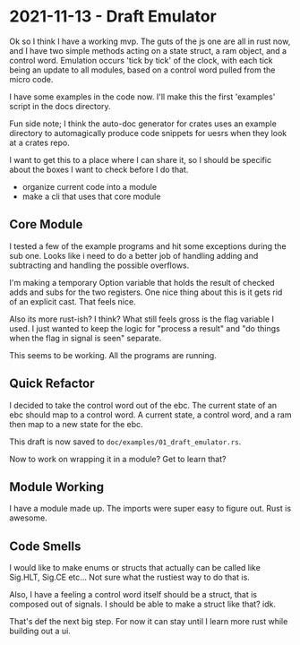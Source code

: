 # 2021-11-13 - Draft Emulator

Ok so I think I have a working mvp. The guts of the js one are all in rust now, and I have two simple methods acting on a state struct, a ram object, and a control word. Emulation occurs 'tick by tick' of the clock, with each tick being an update to all modules, based on a control word pulled from the micro code. 

I have some examples in the code now. I'll make this the first 'examples' script in the docs directory. 

Fun side note; I think the auto-doc generator for crates uses an example directory to automagically produce code snippets for uesrs when they look at a crates repo.

I want to get this to a place where I can share it, so I should be specific about the boxes I want to check before I do that.

 * organize current code into a module
 * make a cli that uses that core module
 
 ## Core Module
 I tested a few of the example programs and hit some exceptions during the sub one. Looks like i need to do a better job of handling adding and subtracting and handling the possible overflows. 

 I'm making a temporary Option variable that holds the result of checked adds and subs for the two registers. One nice thing about this is it gets rid of an explicit cast. That feels nice. 

 Also its more rust-ish? I think? What still feels gross is the flag variable I used. I just wanted to keep the logic for "process a result" and "do things when the flag in signal is seen" separate. 

 This seems to be working. All the programs are running.

 ## Quick Refactor
 I decided to take the control word out of the ebc. The current state of an ebc should map to a control word. A current state, a control word, and a ram then map to a new state for the ebc. 

 This draft is now saved to `doc/examples/01_draft_emulator.rs`.

 Now to work on wrapping it in a module? Get to learn that?

 ## Module Working
 I have a module made up. The imports were super easy to figure out. Rust is awesome. 

 ## Code Smells
 I would like to make enums or structs that actually can be called like Sig.HLT, Sig.CE etc... Not sure what the rustiest way to do that is. 

 Also, I have a feeling a control word itself should be a struct, that is composed out of signals. I should be able to make a struct like that? idk. 

 That's def the next big step. For now it can stay until I learn more rust while building out a ui. 